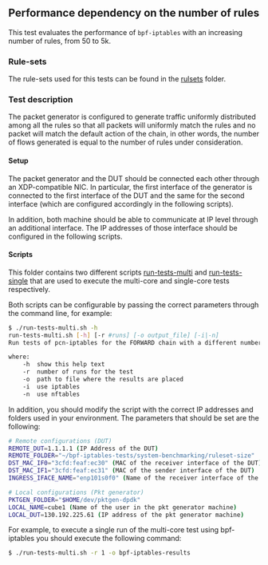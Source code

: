## Performance dependency on the number of rules

This test evaluates the performance of `bpf-iptables` with an increasing number of rules, from 50 to 5k.

### Rule-sets

The rule-sets used for this tests can be found in the [rulsets](./rulesets) folder.

### Test description

The packet generator is configured to generate traffic uniformly distributed among all the rules so that all packets will uniformly match the rules and no packet will match the default action of the chain, in other words, the number of flows generated is equal to the number of rules under consideration.

#### Setup

The packet generator and the DUT should be connected each other through an XDP-compatible NIC. In particular, the first interface of the generator is connected to the first interface of the DUT and the same for the second interface (which are configured accordingly in the following scripts).

In addition, both machine should be able to communicate at IP level through an additional interface. The IP addresses of those interface should be configured in the following scripts.

#### Scripts

This folder contains two different scripts [run-tests-multi](./run-tests-multi.sh) and [run-tests-single](run-tests-single.sh) that are used to execute the multi-core and single-core tests respectively.

Both scripts can be configurable by passing the correct parameters through the command line, for example:

```bash
$ ./run-tests-multi.sh -h
run-tests-multi.sh [-h] [-r #runs] [-o output_file] [-i|-n]
Run tests of pcn-iptables for the FORWARD chain with a different number of rules

where:
    -h  show this help text
    -r  number of runs for the test
    -o  path to file where the results are placed
    -i  use iptables
    -n  use nftables
```

In addition, you should modify the script with the correct IP addresses and folders used in your environment. The parameters that should be set are the following:

```bash
# Remote configurations (DUT)
REMOTE_DUT=1.1.1.1 (IP Address of the DUT)
REMOTE_FOLDER="~/bpf-iptables-tests/system-benchmarking/ruleset-size"
DST_MAC_IF0="3cfd:feaf:ec30" (MAC of the receiver interface of the DUT)
DST_MAC_IF1="3cfd:feaf:ec31" (MAC of the sender interface of the DUT)
INGRESS_IFACE_NAME="enp101s0f0" (Name of the receiver interface of the DUT)

# Local configurations (Pkt generator)
PKTGEN_FOLDER="$HOME/dev/pktgen-dpdk"
LOCAL_NAME=cube1 (Name of the user in the pkt generator machine)
LOCAL_DUT=130.192.225.61 (IP address of the pkt generator machine)
```

For example, to execute a single run of the multi-core test using bpf-iptables you should execute the following command:

```bash
$ ./run-tests-multi.sh -r 1 -o bpf-iptables-results
```


